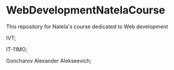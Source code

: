 # WebDevelopmentNatelaCourse
This repository for Natela's course dedicated to Web development

IVT;

IT-11MO;

Goncharov Alexander Alekseevich;
